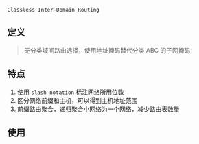 `Classless Inter-Domain Routing`

## 定义

> 无分类域间路由选择，使用地址掩码替代分类 ABC 的子网掩码;

## 特点

1. 使用 `slash notation` 标注网络所用位数
2. 区分网络前缀和主机，可以得到主机地址范围
3. 前缀路由聚合，递归聚合小网络为一个网络，减少路由表数量

## 使用
